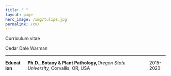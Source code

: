 ```yaml
---
title: " "
layout: page
hero_image: /img/tulips.jpg
permalink: /cv/
---
```


<div class="container is-max-desktop has-text-centered">
	<p class="subtitle is-4">Curriculum vitae</p>
	<p class="title is-2">Cedar Dale Warman</p>
	<hr>
</div>

<div class="columns is-max-desktop is-centered is-mobile">
	<div class="column is-2">
	<strong>Education</strong>	
	</div>
	<div class="column is-8">
	<strong>Ph.D., Botany & Plant Pathology,</strong><i>Oregon State University,</i> Corvallis, OR, USA
	</div>
	<div class="column is-2">
	2015-2020	
	</div>
</div>
